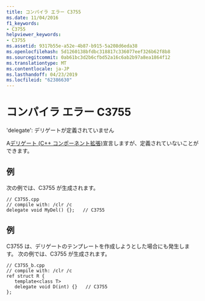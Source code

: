 ```yaml
---
title: コンパイラ エラー C3755
ms.date: 11/04/2016
f1_keywords:
- C3755
helpviewer_keywords:
- C3755
ms.assetid: 9317b55e-a52e-4b87-b915-5a208d6eda38
ms.openlocfilehash: 5d1260138bfdbc318817c336077eef326b62f8b8
ms.sourcegitcommit: 0ab61bc3d2b6cfbd52a16c6ab2b97a8ea1864f12
ms.translationtype: MT
ms.contentlocale: ja-JP
ms.lasthandoff: 04/23/2019
ms.locfileid: "62386630"
---
```

# <a name="compiler-error-c3755"></a>コンパイラ エラー C3755

'delegate': デリゲートが定義されていません

A[デリゲート (C++ コンポーネント拡張)](../../extensions/delegate-cpp-component-extensions.md)宣言しますが、定義されていないことができます。

## <a name="example"></a>例

次の例では、C3755 が生成されます。

```
// C3755.cpp
// compile with: /clr /c
delegate void MyDel() {};   // C3755
```

## <a name="example"></a>例

C3755 は、デリゲートのテンプレートを作成しようとした場合にも発生します。 次の例では、C3755 が生成されます。

```
// C3755_b.cpp
// compile with: /clr /c
ref struct R {
   template<class T>
   delegate void D(int) {}   // C3755
};
```
